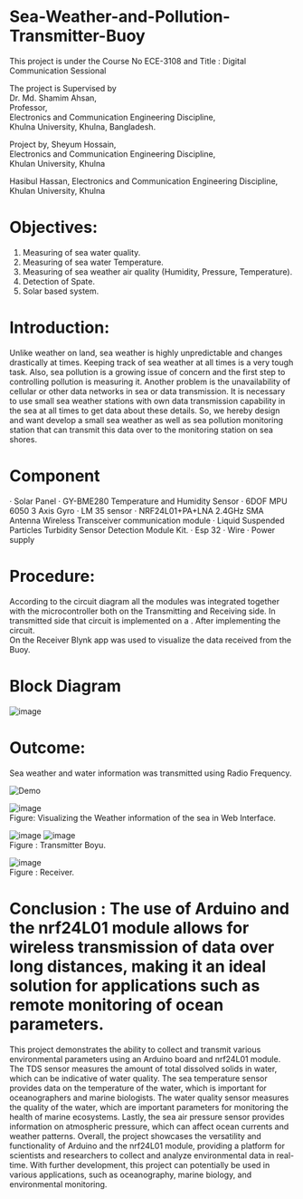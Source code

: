 # Sea-Weather-and-Pollution-Transmitter-Buoy
This project is under the Course No ECE-3108 and Title : Digital Communication Sessional

The project is Supervised by  
Dr. Md. Shamim Ahsan,  
Professor,   
Electronics and Communication Engineering Discipline,   
Khulna University,  Khulna, Bangladesh.

Project by,
Sheyum Hossain,  
Electronics and Communication Engineering Discipline,  
Khulan University, Khulna   

Hasibul Hassan,
Electronics and Communication Engineering Discipline,  
Khulan University, Khulna  

# Objectives:
1.	Measuring of sea water quality.
2.	Measuring of sea water Temperature.
3.	Measuring of sea weather air quality (Humidity, Pressure, Temperature).
4.	Detection of Spate.
5.	Solar based system.
   
# Introduction:
Unlike weather on land, sea weather is highly unpredictable and changes drastically at times. Keeping track of sea weather at all times is a very tough task. Also, sea pollution is a growing issue of concern and the first step to controlling pollution is measuring it. Another problem is the unavailability of cellular or other data networks in sea or data transmission. It is necessary to use small sea weather stations with own data transmission capability in the sea at all times to get data about these details. So, we hereby design and want develop a small sea weather as well as sea pollution monitoring station that can transmit this data over to the monitoring station on sea shores.  
# Component  
·	Solar Panel
·	GY-BME280 Temperature and Humidity Sensor
·	6DOF MPU 6050 3 Axis Gyro
·	LM 35 sensor
·	NRF24L01+PA+LNA 2.4GHz SMA Antenna Wireless Transceiver communication module
·	Liquid Suspended Particles Turbidity Sensor Detection Module Kit.
·	Esp 32
·	Wire
·	Power supply  

# Procedure:   
According to the circuit diagram all the modules was integrated together with the microcontroller both on the Transmitting and Receiving side. In transmitted side that circuit is implemented on a . After implementing the circuit.  
On the Receiver Blynk app was used to visualize the data received from the Buoy.  
# Block Diagram
![image](https://github.com/user-attachments/assets/259a0df0-6ab9-4f45-99e8-d15359de6300)  
# Outcome:  
Sea weather and water information was transmitted using Radio Frequency.  

![Demo](https://github.com/user-attachments/assets/f501424e-fe4b-44a6-8415-a0c55a509239)  

![image](https://github.com/user-attachments/assets/cd8ab573-a1a6-4fd0-8e86-21cb86a51424)  
Figure: Visualizing the Weather information of the sea in Web Interface.  

![image](https://github.com/user-attachments/assets/cb094c8e-06a9-4c85-bc34-e1a909c2791d) ![image](https://github.com/user-attachments/assets/ed3c1ebb-cdcc-421e-ade7-86dcc621c2bc)  
Figure : Transmitter Boyu.  

![image](https://github.com/user-attachments/assets/4def3645-2e1e-44bc-bc15-1db7c1230b4d)  
Figure : Receiver.  

# Conclusion : The use of Arduino and the nrf24L01 module allows for wireless transmission of data over long distances, making it an ideal solution for applications such as remote monitoring of ocean parameters.
This project demonstrates the ability to collect and transmit various environmental parameters using an Arduino board and nrf24L01 module. The TDS sensor measures the amount of total dissolved solids in water, which can be indicative of water quality. The sea temperature sensor provides data on the temperature of the water, which is important for oceanographers and marine biologists. The water quality sensor measures the quality of the water, which are important parameters for monitoring the health of marine ecosystems. Lastly, the sea air pressure sensor provides information on atmospheric pressure, which can affect ocean currents and weather patterns.
Overall, the project showcases the versatility and functionality of Arduino and the nrf24L01 module, providing a platform for scientists and researchers to collect and analyze environmental data in real-time. With further development, this project can potentially be used in various applications, such as oceanography, marine biology, and environmental monitoring.








